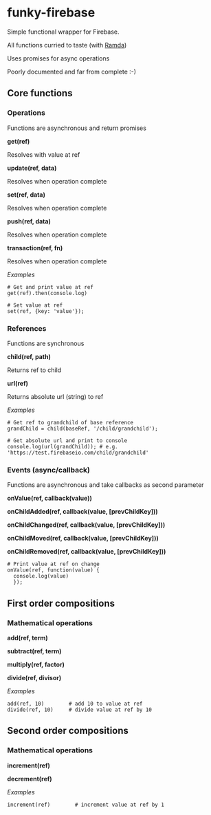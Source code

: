 # funky-firebase

Simple functional wrapper for Firebase.

All functions curried to taste (with [Ramda](http://ramdajs.com/))

Uses promises for async operations

Poorly documented and far from complete :-)



## Core functions

### Operations
Functions are asynchronous and return promises

**get(ref)**

Resolves with value at ref

**update(ref, data)**

Resolves when operation complete

**set(ref, data)**

Resolves when operation complete

**push(ref, data)**

Resolves when operation complete

**transaction(ref, fn)**

Resolves when operation complete

_Examples_
```
# Get and print value at ref
get(ref).then(console.log)

# Set value at ref
set(ref, {key: 'value'});
```

### References
Functions are synchronous

**child(ref, path)**

Returns ref to child

**url(ref)**

Returns absolute url (string) to ref

_Examples_
```
# Get ref to grandchild of base reference
grandChild = child(baseRef, '/child/grandchild');

# Get absolute url and print to console
console.log(url(grandChild)); # e.g. 'https://test.firebaseio.com/child/grandchild'
```

### Events (async/callback)
Functions are asynchronous and take callbacks as second parameter

**onValue(ref, callback(value))**

**onChildAdded(ref, callback(value, [prevChildKey]))**

**onChildChanged(ref, callback(value, [prevChildKey]))**

**onChildMoved(ref, callback(value, [prevChildKey]))**

**onChildRemoved(ref, callback(value, [prevChildKey]))**

```
# Print value at ref on change
onValue(ref, function(value) {
  console.log(value)
  });
```


## First order compositions

### Mathematical operations

**add(ref, term)**

**subtract(ref, term)**

**multiply(ref, factor)**

**divide(ref, divisor)**

_Examples_
```
add(ref, 10)        # add 10 to value at ref
divide(ref, 10)     # divide value at ref by 10
```

## Second order compositions

### Mathematical operations

**increment(ref)**

**decrement(ref)**

_Examples_

```
increment(ref)        # increment value at ref by 1
```
